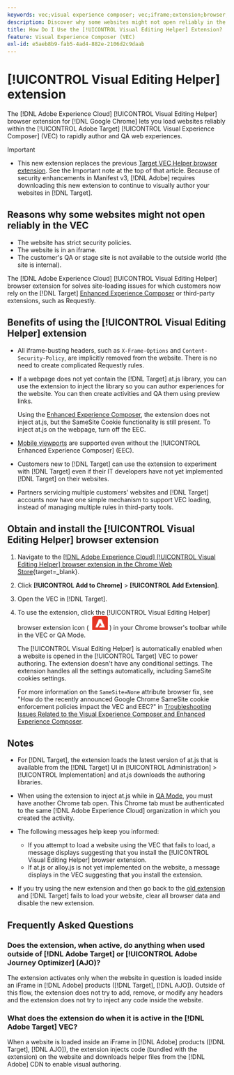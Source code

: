 ```yaml
---
keywords: vec;visual experience composer; vec;iframe;extension;browser;faq
description: Discover why some websites might not open reliably in the [!UICONTROL Visual Experience Composer] (VEC). The [!UICONTROL Visual Editing Helper] browser extension lets you load websites reliably within the VEC.
title: How Do I Use the [!UICONTROL Visual Editing Helper] Extension?
feature: Visual Experience Composer (VEC)
exl-id: e5aeb8b9-fab5-4ad4-882e-2106d2c9daab
---
```

# [!UICONTROL Visual Editing Helper] extension

The [!DNL Adobe Experience Cloud] [!UICONTROL Visual Editing Helper] browser extension for [!DNL Google Chrome] lets you load websites reliably within the [!UICONTROL Adobe Target] [!UICONTROL Visual Experience Composer] (VEC) to rapidly author and QA web experiences. 

>[!IMPORTANT]
>
>* This new extension replaces the previous [Target VEC Helper browser extension](/help/main/c-experiences/c-visual-experience-composer/r-troubleshoot-composer/vec-helper-browser-extension.md). See the Important note at the top of that article. Because of security enhancements in Manifest v3, [!DNL Adobe] requires downloading this new extension to continue to visually author your websites in [!DNL Target].

## Reasons why some websites might not open reliably in the VEC

* The website has strict security policies.
* The website is in an iframe.
* The customer's QA or stage site is not available to the outside world (the site is internal).

The [!DNL Adobe Experience Cloud] [!UICONTROL Visual Editing Helper] browser extension for  solves site-loading issues for which customers now rely on the [!DNL Target] [Enhanced Experience Composer](/help/main/administrating-target/visual-experience-composer-set-up.md#eec) or third-party extensions, such as Requestly.

## Benefits of using the [!UICONTROL Visual Editing Helper] extension

* All iframe-busting headers, such as `X-Frame-Options` and `Content-Security-Policy`, are implicitly removed from the website. There is no need to create complicated Requestly rules.
* If a webpage does not yet contain the [!DNL Target] at.js library, you can use the extension to inject the library so you can author experiences for the website. You can then create activities and QA them using preview links.

  Using the [Enhanced Experience Composer](/help/main/administrating-target/visual-experience-composer-set-up.md#eec), the extension does not inject at.js, but the SameSite Cookie functionality is still present. To inject at.js on the webpage, turn off the EEC.

* [Mobile viewports](/help/main/c-experiences/c-visual-experience-composer/mobile-viewports.md) are supported even without the [!UICONTROL Enhanced Experience Composer] (EEC).
* Customers new to [!DNL Target] can use the extension to experiment with [!DNL Target] even if their IT developers have not yet implemented [!DNL Target] on their websites.
* Partners servicing multiple customers' websites and [!DNL Target] accounts now have one simple mechanism to support VEC loading, instead of managing multiple rules in third-party tools.

## Obtain and install the [!UICONTROL Visual Editing Helper] browser extension

1. Navigate to the [[!DNL Adobe Experience Cloud] [!UICONTROL Visual Editing Helper] browser extension in the Chrome Web Store](https://chrome.google.com/webstore/detail/adobe-experience-cloud-vi/kgmjjkfjacffaebgpkpcllakjifppnca){target=_blank}.
1. Click **[!UICONTROL Add to Chrome]** > **[!UICONTROL Add Extension]**.
1. Open the VEC in [!DNL Target].
1. To use the extension, click the [!UICONTROL Visual Editing Helper] browser extension icon ( ![Visual Editing Extension icon](/help/main/c-experiences/c-visual-experience-composer/r-troubleshoot-composer/assets/visual-editing-helper.png) ) in your Chrome browser's toolbar while in the VEC or QA Mode.

   The [!UICONTROL Visual Editing Helper] is automatically enabled when a website is opened in the [!UICONTROL Target] VEC to power authoring. The extension doesn't have any conditional settings. The extension handles all the settings automatically, including SameSite cookies settings.

   For more information on the `SameSite=None` attribute browser fix, see "How do the recently announced Google Chrome SameSite cookie enforcement policies impact the VEC and EEC?" in [Troubleshooting Issues Related to the Visual Experience Composer and Enhanced Experience Composer](/help/main/c-experiences/c-visual-experience-composer/r-troubleshoot-composer/issues-related-to-the-visual-experience-composer-vec-and-enhanced-experience-composer-eec.md).

## Notes

* For [!DNL Target], the extension loads the latest version of at.js that is available from the [!DNL Target] UI in [!UICONTROL Administration] > [!UICONTROL Implementation] and at.js downloads the authoring libraries.
* When using the extension to inject at.js while in [QA Mode](/help/main/c-activities/c-activity-qa/activity-qa.md), you must have another Chrome tab open. This Chrome tab must be authenticated to the same [!DNL Adobe Experience Cloud] organization in which you created the activity.
* The following messages help keep you informed:

  * If you attempt to load a website using the VEC that fails to load, a message displays suggesting that you install the [!UICONTROL Visual Editing Helper] browser extension.
  * If at.js or alloy.js is not yet implemented on the website, a message displays in the VEC suggesting that you install the extension.
* If you try using the new extension and then go back to the [old extension](/help/main/c-experiences/c-visual-experience-composer/r-troubleshoot-composer/vec-helper-browser-extension.md) and [!DNL Target] fails to load your website, clear all browser data and disable the new extension.

## Frequently Asked Questions

### Does the extension, when active, do anything when used outside of [!DNL Adobe Target] or [!UICONTROL Adobe Journey Optimizer] (AJO)?

The extension activates only when the website in question is loaded inside an iFrame in [!DNL Adobe] products ([!DNL Target], [!DNL AJO]). Outside of this flow, the extension does not try to add, remove, or modify any headers and the extension does not try to inject any code inside the website.
 
### What does the extension do when it is active in the [!DNL Adobe Target] VEC?

When a website is loaded inside an iFrame in [!DNL Adobe] products ([!DNL Target], [!DNL AJO]), the extension injects code (bundled with the extension) on the website and downloads helper files from the [!DNL Adobe] CDN to enable visual authoring.
